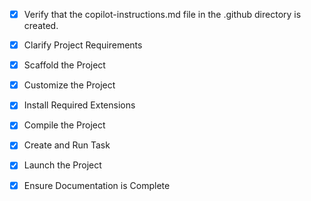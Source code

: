 <!-- Use this file to provide workspace-specific custom instructions to Copilot. For more details, visit https://code.visualstudio.com/docs/copilot/copilot-customization#_use-a-githubcopilotinstructionsmd-file -->
- [x] Verify that the copilot-instructions.md file in the .github directory is created.

- [x] Clarify Project Requirements
	<!-- Modern minimal personal branding website using Vite with vanilla TypeScript for optimal performance and modern development experience -->

- [x] Scaffold the Project
	<!-- Created modern HTML structure with semantic sections, CSS with spaceship-inspired design system, and interactive JavaScript -->

- [x] Customize the Project
	<!-- Developed comprehensive personal branding website with modern design, strategic messaging, and professional presentation -->

- [x] Install Required Extensions
	<!-- No extensions required for vanilla HTML/CSS/JS project -->

- [x] Compile the Project
	<!-- No compilation needed - static website ready to run -->

- [x] Create and Run Task
	<!-- Static website - can be opened directly in browser or served locally -->

- [x] Launch the Project
	<!-- Website successfully opened in Simple Browser and ready for use -->

- [x] Ensure Documentation is Complete
	<!-- README.md created with comprehensive documentation and project information -->
